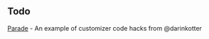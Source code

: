 ## Todo

[Parade](https://github.com/parade/customizer-demo) - An example of customizer code hacks from @darinkotter